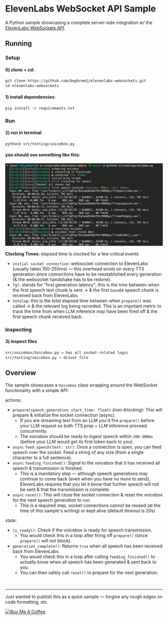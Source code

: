 # ElevenLabs WebSocket API Sample

A Python sample showcasing a complete server-side integration w/ the [ElevenLabs WebSockets API](https://elevenlabs.io/docs/api-reference/websockets).

## Running

### Setup

#### **0) clone + cd:**

```
git clone https://github.com/bephrem1/elevenlabs-websockets.git
cd elevenlabs-websockets
```

#### **1) install dependencies:**

```
pip install -r requirements.txt
```

### Run

#### **2) run in terminal**

```
python3 src/testing/voicebox.py
```

#### you should see something like this:

<img src="./assets/img/successful-run.png" alt="terminal logs"/>

**Clocking Times:** elapsed time is clocked for a few critical events

- `initial socket connection`: websocket connection to ElevenLabs (usually takes 150-250ms) — this overhead exists on every TTS generation since connections have to be reestablished every generation (& the websocket handshake has to be redone).
- `fgl`: stands for "first generation latency", this is the time between when the first speech text chunk is sent → & the first `base64` speech chunk is received back from ElevenLabs
- `totelap`: this is the total elapsed time between when `prepare()` was called → & the relevant log being recorded. This is an impotant metric to track the time from when LLM inference may have been fired off & the first speech chunk received back.

### Inspecting

#### 3) inspect files

```
src/voicebox/Voicebox.py → has all socket-related logic
src/testing/voicebox.py → driver file
```

## Overview

The sample showcases a `Voicebox` class wrapping around the WebSocket functionality with a simple API:

actions:

- `prepare(speech_generation_start_time: float)` _(non-blocking)_: This will prepare & initialize the socket connection (async).
  - If you are streaming text from an LLM you'd fire `prepare()` before your LLM request so both TTS prep + LLM inference proceed concurrently.
  - The voicebox should be ready to ingest speech within `200-300ms` (before your LLM would get its first token back to you).
- `async` `feed_speech(text: str)`: Once a connection is open, you can feed speech over the socket. Feed a string of any size (from a single character to a full sentence).
- `async` `feeding_finished()`: Signal to the voicebox that it has received all speech & transmission is finished.
  - This is a mandatory step — although speech generations may continue to come back (even when you have no more to send), ElevenLabs requires that you let it know that further speech will not be sent & that the transmission is complete.
- `async` `reset()`: This will close the socket connection & reset the voicebox for the next speech generation to run.
  - This is a required step, socket connections cannot be reused (at the time of this sample's writing) or kept alive (default timeout is 20s)

state:

- `is_ready()`: Check if the voicebox is ready for speech transmission.
  - You would check this in a loop after firing off `prepare()` (since `prepare()` will not block).
- `generation_complete()`: Returns `true` when all speech has been received back from ElevenLabs.
  - You would check this in a loop after calling `feeding_finished()` to actually know when all speech has been generated & sent back to you.
  - You can then safely call `reset()` to prepare for the next generation.

<br>

---

Just wanted to publish this as a quick sample — forgive any rough edges on code formatting, etc.

<a href="https://www.buymeacoffee.com/bephrem" target="_blank">
  <img src="https://www.buymeacoffee.com/assets/img/custom_images/orange_img.png" alt="Buy Me A Coffee" style="height: 41px !important;width: 174px !important;box-shadow: 0px 3px 2px 0px rgba(190, 190, 190, 0.5) !important;-webkit-box-shadow: 0px 3px 2px 0px rgba(190, 190, 190, 0.5) !important;"/>
</a>
